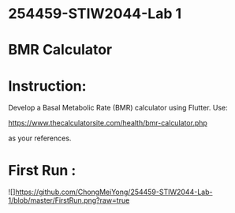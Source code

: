 # 254459-STIW2044-Lab 1
# BMR Calculator

# Instruction:

Develop a Basal Metabolic Rate (BMR) calculator using Flutter. Use:

https://www.thecalculatorsite.com/health/bmr-calculator.php 

as your references. 

# First Run : 
![]https://github.com/ChongMeiYong/254459-STIW2044-Lab-1/blob/master/FirstRun.png?raw=true




